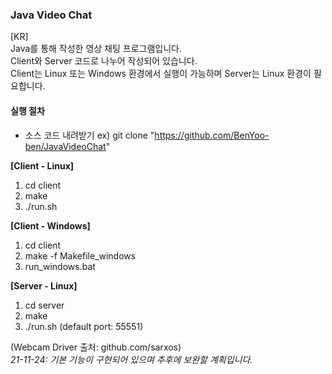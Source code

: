 ### Java Video Chat  

[KR]  
Java를 통해 작성한 영상 채팅 프로그램입니다.  
Client와 Server 코드로 나누어 작성되어 있습니다.  
Client는 Linux 또는 Windows 환경에서 실행이 가능하며 Server는 Linux 환경이 필요합니다.  


#### 실행 절차  
  
- 소스 코드 내려받기
ex) git clone "https://github.com/BenYoo-ben/JavaVideoChat"  
  
  
**[Client - Linux]**
1.  cd client
2.  make
3.  ./run.sh
  
  
**[Client - Windows]**
1. cd client
2. make -f Makefile_windows
3. run_windows.bat
  
  
**[Server - Linux]**
1. cd server
2. make
3. ./run.sh (default port: 55551)
  
(Webcam Driver 출처: github.com/sarxos)  
_21-11-24: 기본 기능이 구현되어 있으며 추후에 보완할 계획입니다._
